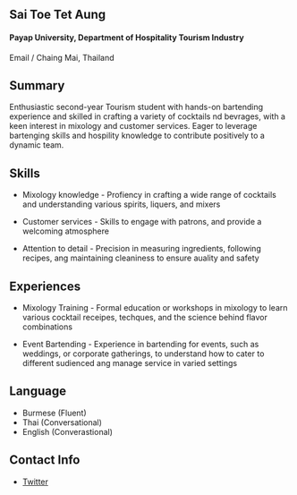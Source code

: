 ## Sai Toe Tet Aung
#### Payap University, Department of Hospitality Tourism Industry 


Email / Chaing Mai, Thailand

## Summary 

Enthusiastic second-year Tourism student with hands-on bartending experience and skilled in crafting a variety of cocktails nd bevrages, with a keen interest in mixology and customer services. Eager to leverage bartenging skills and hospility knowledge to contribute positively to a dynamic team.

## Skills

-  Mixology knowledge - Profiency in crafting a wide range of cocktails and understanding various spirits, liquers, and mixers

 - Customer services - Skills to engage with patrons, and provide a welcoming atmosphere
  
 - Attention to detail - Precision in measuring ingredients, following recipes, ang maintaining cleaniness to ensure auality and safety

## Experiences

- Mixology Training - Formal education or workshops in mixology to learn various cocktail receipes, techques, and the science behind flavor combinations

- Event Bartending - Experience in bartending for events, such as weddings, or corporate gatherings, to understand how to cater to different sudienced ang manage service in varied settings

## Language

  -  Burmese (Fluent)
  -  Thai (Conversational)
  -  English (Converastional)

## Contact Info

- [Twitter](https://x.com/saitoetetaung1?s=21&t=0fb8A48o34wHC4MAt9pSeQ)
